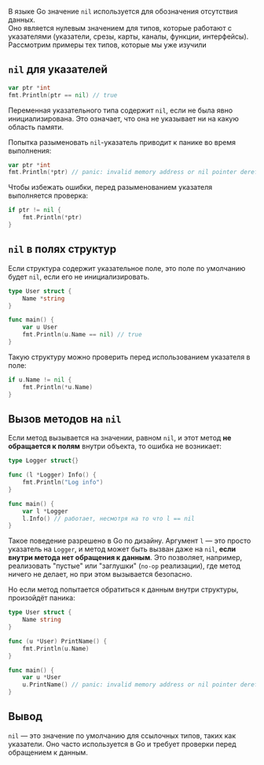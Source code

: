 В языке Go значение `nil` используется для обозначения отсутствия данных.  
Оно является нулевым значением для типов, которые работают с указателями (указатели, срезы, карты, каналы, функции, интерфейсы). Рассмотрим примеры тех типов, которые мы уже изучили

## `nil` для указателей

```go
var ptr *int
fmt.Println(ptr == nil) // true
```

Переменная указательного типа содержит `nil`, если не была явно инициализирована. Это означает, что она не указывает ни на какую область памяти.

Попытка разыменовать `nil`-указатель приводит к панике во время выполнения:

```go
var ptr *int
fmt.Println(*ptr) // panic: invalid memory address or nil pointer dereference
```

Чтобы избежать ошибки, перед разыменованием указателя выполняется проверка:

```go
if ptr != nil {
	fmt.Println(*ptr)
}
```

## `nil` в полях структур

Если структура содержит указательное поле, это поле по умолчанию будет `nil`, если его не инициализировать.

```go
type User struct {
	Name *string
}

func main() {
	var u User
	fmt.Println(u.Name == nil) // true
}
```

Такую структуру можно проверить перед использованием указателя в поле:

```go
if u.Name != nil {
	fmt.Println(*u.Name)
}
```

## Вызов методов на `nil`

Если метод вызывается на значении, равном `nil`, и этот метод **не обращается к полям** внутри объекта, то ошибка не возникает:

```go
type Logger struct{}

func (l *Logger) Info() {
	fmt.Println("Log info")
}

func main() {
	var l *Logger
	l.Info() // работает, несмотря на то что l == nil
}
```

Такое поведение разрешено в Go по дизайну. Аргумент `l` — это просто указатель на `Logger`, и метод может быть вызван даже на `nil`, **если внутри метода нет обращения к данным**. Это позволяет, например, реализовать "пустые" или "заглушки" (`no-op` реализации), где метод ничего не делает, но при этом вызывается безопасно.

Но если метод попытается обратиться к данным внутри структуры, произойдёт паника:

```go
type User struct {
	Name string
}

func (u *User) PrintName() {
	fmt.Println(u.Name)
}

func main() {
	var u *User
	u.PrintName() // panic: invalid memory address or nil pointer dereference
}
```


## Вывод

`nil` — это значение по умолчанию для ссылочных типов, таких как указатели. Оно часто используется в Go и требует проверки перед обращением к данным.
